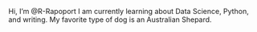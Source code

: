 Hi, I’m @R-Rapoport
I am currently learning about Data Science, Python, and writing.
My favorite type of dog is an Australian Shepard.

<!---
R-Rapoport/R-Rapoport is a ✨ special ✨ repository because its `README.md` (this file) appears on your GitHub profile.
You can click the Preview link to take a look at your changes.
--->
